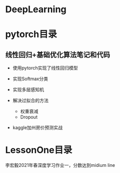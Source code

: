 # DeepLearning

# pytorch目录
## 线性回归+基础优化算法笔记和代码
- 使用pytorch实现了线性回归模型

- 实现Softmax分类
  
- 实现多层感知机

- 解决过拟合的方法
    - 权重衰减
    - Dropout
- kaggle加州房价预测实战

# LessonOne目录
李宏毅2021年春深度学习作业一，分数达到midium line